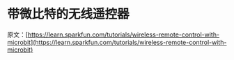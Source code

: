 # 带微比特的无线遥控器

原文：[https://learn.sparkfun.com/tutorials/wireless-remote-control-with-microbit](https://learn.sparkfun.com/tutorials/wireless-remote-control-with-microbit)